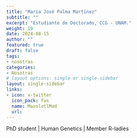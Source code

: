 ```yaml
---
title: "María José Palma Martínez"
subtitle: ""
excerpt: "Estudiante de Doctorado, CCG - UNAM."
weight: 19
date: 2024-08-15
author: ""
featured: true
draft: false
tags:
- nosotras
categories:
- Nosotras
# layout options: single or single-sidebar
layout: single-sidebar
links:
- icon: x-twitter
  icon_pack: fas
  name: MaxolotlMad
  url: 
---
```


PhD student | Human Genetics | Member R-ladies


